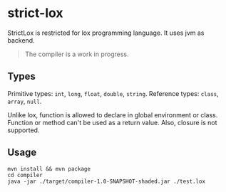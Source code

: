 # strict-lox

StrictLox is restricted for lox programming language. It uses jvm as backend.

> The compiler is a work in progress.

## Types

Primitive types: `int`, `long`, `float`, `double`, `string`.
Reference types: `class`, `array`, `null`.

Unlike lox, function is allowed to declare in global environment or class.
Function or method can't be used as a return value. Also, closure is not supported. 

## Usage

```shell script
mvn install && mvn package
cd compiler
java -jar ./target/compiler-1.0-SNAPSHOT-shaded.jar ./test.lox
```

